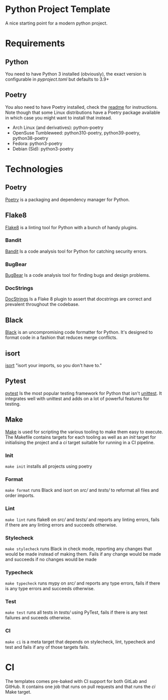 # Python Project Template
A nice starting point for a modern python project.

# Requirements
## Python
You need to have Python 3 installed (obviously), the exact version is configurable in _pyproject.toml_ but defaults to
3.9+

## Poetry
You also need to have Poetry installed, check the [readme](https://github.com/python-poetry/poetry#installation) for
instructions.  Note though that some Linux distributions have a Poetry package available in which case you might want
to install that instead.

* Arch Linux (and derivatives): python-poetry
* OpenSuse Tumbleweed: python310-poetry, python39-poetry, python38-poetry
* Fedora: python3-poetry
* Debian (Sid): python3-poetry

# Technologies

## Poetry
[Poetry](https://python-poetry.org/) is a packaging and dependency manager for Python.

## Flake8
[Flake8](https://flake8.pycqa.org/en/latest/) is a linting tool for Python with a bunch of handy plugins.

### Bandit
[Bandit](https://github.com/PyCQA/bandit) Is a code analysis tool for Python for catching security errors.

### BugBear
[BugBear](https://github.com/PyCQA/flake8-bugbear) Is a code analysis tool for finding bugs and design problems.

### DocStrings
[DocStrings](https://gitlab.com/pycqa/flake8-docstrings) Is a Flake 8 plugin to assert that docstrings are correct
and prevalent throughout the codebase.

## Black
[Black](https://github.com/psf/black) is an uncompromising code formatter for Python. It's designed to format
code in a fashion that reduces merge conflicts.

## isort
[isort](https://github.com/PyCQA/isort) "isort your imports, so you don't have to."

## Pytest
[pytest](https://pytest.org) Is the most popular testing framework for Python that isn't
[unittest](https://docs.python.org/3/library/unittest.html). It integrates well with unittest and adds on
a lot of powerful features for testing.

## Make
[Make](https://en.wikipedia.org/wiki/Make_(software)) is used for scripting the various tooling to make them easy to
execute.  The Makefile contains targets for each tooling as well as an _init_ target for initialising the project and a
_ci_ target suitable for running in a CI pipeline.

### Init
`make init` installs all projects using poetry

### Format
`make format` runs Black and isort on _src/_ and _tests/_ to reformat all files and order imports.

### Lint
`make lint` runs flake8 on _src/_ and _tests/_ and reports any linting errors, fails if there are any linting errors and
succeeds otherwise.

### Stylecheck
`make stylecheck` runs Black in check mode, reporting any changes that would be made instead of making them. Fails if any
change would be made and succeeds if no changes would be made

### Typecheck
`make typecheck` runs mypy on _src/_ and reports any type errors, fails if there is any type errors and succeeds otherwise.

### Test
`make test` runs all tests in _tests/_ using PyTest, fails if there is any test failures and suceeds otherwise.

### CI
`make ci` is a meta target that depends on stylecheck, lint, typecheck and test and fails if any of those targets fails.

# CI
The templates comes pre-baked with CI support for both GitLab and GitHub. It contains one job that runs on pull requests
and that runs the _ci_ Make target.
